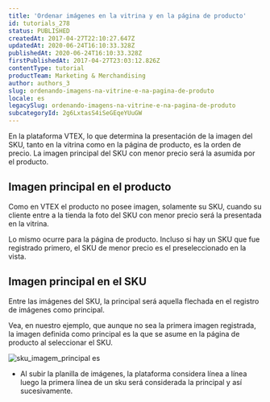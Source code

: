 ```yaml
---
title: 'Ordenar imágenes en la vitrina y en la página de producto'
id: tutorials_278
status: PUBLISHED
createdAt: 2017-04-27T22:10:27.647Z
updatedAt: 2020-06-24T16:10:33.328Z
publishedAt: 2020-06-24T16:10:33.328Z
firstPublishedAt: 2017-04-27T23:03:12.826Z
contentType: tutorial
productTeam: Marketing & Merchandising
author: authors_3
slug: ordenando-imagens-na-vitrine-e-na-pagina-de-produto
locale: es
legacySlug: ordenando-imagens-na-vitrine-e-na-pagina-de-produto
subcategoryId: 2g6LxtasS4iSeGEqeYUuGW
---
```


En la plataforma VTEX, lo que determina la presentación de la imagen del SKU, tanto en la vitrina como en la página de producto, es la orden de precio. La imagen principal del SKU con menor precio será la asumida por el producto.

## Imagen principal en el producto

Como en VTEX el producto no posee imagen, solamente su SKU, cuando su cliente entre a la tienda la foto del SKU con menor precio será la presentada en la vitrina. 

Lo mismo ocurre para la página de producto. Incluso si hay un SKU que fue registrado primero, el SKU de menor precio es el preseleccionado en la vista.

## Imagen principal en el SKU

Entre las imágenes del SKU, la principal será aquella flechada en el registro de imágenes como principal.

Vea, en nuestro ejemplo, que aunque no sea la primera imagen registrada, la imagen definida como principal es la que se asume en la página de producto al seleccionar el SKU.

![sku_imagem_principal es](https://images.ctfassets.net/alneenqid6w5/4NAI7uGKy4aYq6qeKW6I6y/a3290a6d910a321c57ac58349a9d78b1/ex_3_es.png)

- Al subir la planilla de imágenes, la plataforma considera línea a línea luego la primera línea de un sku será considerada la principal y así sucesivamente.
